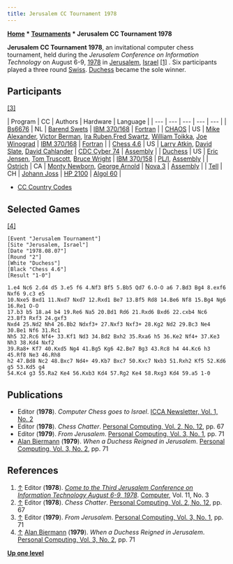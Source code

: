 ```yaml
---
title: Jerusalem CC Tournament 1978
---
```

**[Home](Home "Home") \* [Tournaments](Tournaments_and_Matches "Tournaments and Matches") \* Jerusalem CC Tournament 1978**


**Jerusalem CC Tournament 1978**,
an invitational computer chess tournament, held during the *Jerusalem Conference on Information Technology* on August 6-9, [1978](Timeline#1978 "Timeline") in [Jerusalem](https://en.wikipedia.org/wiki/Jerusalem), [Israel](https://en.wikipedia.org/wiki/Israel) <a id="cite-note-1" href="#cite-ref-1">[1]</a> . Six participants played a three round [Swiss](https://en.wikipedia.org/wiki/Swiss-system_tournament). [Duchess](Duchess "Duchess") became the sole winner.



## Participants


<a id="cite-note-3" href="#cite-ref-3">[3]</a>





|  Program
 |  CC
 |  Authors
 |  Hardware
 |  Language
 |
| --- | --- | --- | --- | --- |
| [Bs6676](Bs6676 "Bs6676") |  NL
 | [Barend Swets](Barend_Swets "Barend Swets") | [IBM 370/168](IBM_370 "IBM 370") | [Fortran](Fortran "Fortran") |
| [CHAOS](CHAOS "CHAOS") |  US
 | [Mike Alexander](Mike_Alexander "Mike Alexander"), [Victor Berman](Victor_Berman "Victor Berman"), [Ira Ruben](Ira_Ruben "Ira Ruben"),[Fred Swartz](Fred_Swartz "Fred Swartz"), [William Toikka](William_Toikka "William Toikka"), [Joe Winograd](Joe_Winograd "Joe Winograd") | [IBM 370/168](IBM_370 "IBM 370") | [Fortran](Fortran "Fortran") |
| [Chess 4.6](Chess_(Program) "Chess (Program)") |  US
 | [Larry Atkin](Larry_Atkin "Larry Atkin"), [David Slate](David_Slate "David Slate"), [David Cahlander](David_Cahlander "David Cahlander") | [CDC Cyber 74](CDC_Cyber "CDC Cyber") | [Assembly](Assembly "Assembly") |
| [Duchess](Duchess "Duchess") |  US
 | [Eric Jensen](Eric_Jensen "Eric Jensen"), [Tom Truscott](Tom_Truscott "Tom Truscott"), [Bruce Wright](Bruce_Wright "Bruce Wright") | [IBM 370/158](IBM_370 "IBM 370") | [PL/I](index.php?title=PL_1&action=edit&redlink=1 "PL 1 (page does not exist)"), [Assembly](Assembly "Assembly") |
| [Ostrich](Ostrich "Ostrich") |  CA
 | [Monty Newborn](Monroe_Newborn "Monroe Newborn"), [George Arnold](George_Arnold "George Arnold") | [Nova 3](Nova "Nova") | [Assembly](Assembly "Assembly") |
| [Tell](Tell "Tell") |  CH
 | [Johann Joss](Johann_Joss "Johann Joss") | [HP 2100](HP_2100 "HP 2100") | [Algol 60](Algol "Algol") |


* [CC Country Codes](https://en.wikipedia.org/wiki/ISO_3166-1)


## Selected Games


<a id="cite-note-4" href="#cite-ref-4">[4]</a>




```
[Event "Jerusalem Tournament"]
[Site "Jerusalem, Israel"]
[Date "1978.08.07"]
[Round "2"]
[White "Duchess"]
[Black "Chess 4.6"]
[Result "1-0"]

1.e4 Nc6 2.d4 d5 3.e5 f6 4.Nf3 Bf5 5.Bb5 Qd7 6.O-O a6 7.Bd3 Bg4 8.exf6 Nxf6 9.c3 e5
10.Nxe5 Bxd1 11.Nxd7 Nxd7 12.Rxd1 Be7 13.Bf5 Rd8 14.Be6 Nf8 15.Bg4 Ng6 16.Re1 O-O
17.b3 b5 18.a4 b4 19.Re6 Na5 20.Bd1 Rd6 21.Rxd6 Bxd6 22.cxb4 Nc6 23.Bf3 Rxf3 24.gxf3
Nxd4 25.Nd2 Nh4 26.Bb2 Ndxf3+ 27.Nxf3 Nxf3+ 28.Kg2 Nd2 29.Bc3 Ne4 30.Be1 Nf6 31.Rc1
Nh5 32.Rc6 Nf4+ 33.Kf1 Nd3 34.Bd2 Bxh2 35.Rxa6 h5 36.Ke2 Nf4+ 37.Ke3 Nh3 38.Kd4 Nxf2
39.Ra8+ Kf7 40.Kxd5 Ng4 41.Bg5 Kg6 42.Be7 Bg3 43.Rc8 h4 44.Kc6 h3 45.Rf8 Ne3 46.Rh8
h2 47.Bd8 Nc2 48.Bxc7 Nd4+ 49.Kb7 Bxc7 50.Kxc7 Nxb3 51.Rxh2 Kf5 52.Kd6 g5 53.Kd5 g4
54.Kc4 g3 55.Ra2 Ke4 56.Kxb3 Kd4 57.Rg2 Ke4 58.Rxg3 Kd4 59.a5 1-0

```

## Publications


* Editor (**1978**). *Computer Chess goes to Israel*. [ICCA Newsletter, Vol. 1, No. 2](ICGA_Journal#1_2 "ICGA Journal")
* Editor (**1978**). *Chess Chatter*. [Personal Computing, Vol. 2, No. 12](Personal_Computing#2_12 "Personal Computing"), pp. 67
* Editor (**1979**). *From Jerusalem*. [Personal Computing, Vol. 3, No. 1](Personal_Computing#3_1 "Personal Computing"), pp. 71
* [Alan Biermann](Alan_Biermann "Alan Biermann") (**1979**). *When a Duchess Reigned in Jerusalem*. [Personal Computing, Vol. 3, No. 2](Personal_Computing#3_2 "Personal Computing"), pp. 71


## References


1. <a id="cite-ref-1" href="#cite-note-1">↑</a> Editor (**1978**). *[Come to the Third Jerusalem Conference on Information Technology August 6-9, 1978](https://dl.acm.org/citation.cfm?id=1301213)*. [Computer](IEEE#Computer "IEEE"), Vol. 11, No. 3
2. <a id="cite-ref-2" href="#cite-note-2">↑</a> Editor (**1978**). *Chess Chatter*. [Personal Computing, Vol. 2, No. 12](Personal_Computing#2_12 "Personal Computing"), pp. 67
3. <a id="cite-ref-3" href="#cite-note-3">↑</a> Editor (**1979**). *From Jerusalem*. [Personal Computing, Vol. 3, No. 1](Personal_Computing#3_1 "Personal Computing"), pp. 71
4. <a id="cite-ref-4" href="#cite-note-4">↑</a> [Alan Biermann](Alan_Biermann "Alan Biermann") (**1979**). *When a Duchess Reigned in Jerusalem*. [Personal Computing, Vol. 3, No. 2](Personal_Computing#3_1 "Personal Computing"), pp. 71

**[Up one level](Tournaments_and_Matches "Tournaments and Matches")**







 
